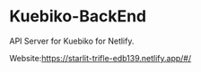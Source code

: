 # Kuebiko-BackEnd

API Server for Kuebiko for Netlify.

Website:https://starlit-trifle-edb139.netlify.app/#/
